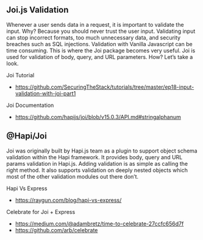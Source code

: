 ## Joi.js Validation ##
Whenever a user sends data in a request, it is important to validate the input. Why? Because you should never trust the user input. Validating input can stop incorrect formats, too much unnecessary data, and security breaches such as SQL injections. Validation with Vanilla Javascript can be time consuming. This is where the Joi package becomes very useful. Joi is used for validation of body, query, and URL parameters. How? Let’s take a look.

Joi Tutorial

* https://github.com/SecuringTheStack/tutorials/tree/master/ep18-input-validation-with-joi-part1

Joi Documentation

* https://github.com/hapijs/joi/blob/v15.0.3/API.md#stringalphanum

## @Hapi/Joi ##
Joi was originally built by Hapi.js team as a plugin to support object schema validation within the Hapi framework.
It provides body, query and URL params validation in Hapi.js. Adding validation is as simple as calling the right method. It also supports validation on deeply nested objects which most of the other validation modules out there don’t.

Hapi Vs Express

* https://raygun.com/blog/hapi-vs-express/

Celebrate for Joi + Express
* https://medium.com/@adambretz/time-to-celebrate-27ccfc656d7f
* https://github.com/arb/celebrate
